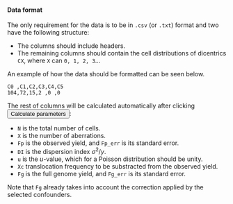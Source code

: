 #### Data format

The only requirement for the data is to be in `.csv` (or `.txt`) format and two have the following structure:

- The columns should include headers.
- The remaining columns should contain the cell distributions of dicentrics `CX`, where `X` can `0, 1, 2, 3`...

An example of how the data should be formatted can be seen below.

```
C0 ,C1,C2,C3,C4,C5
104,72,15,2 ,0 ,0
```

The rest of columns will be calculated automatically after clicking <button class="btn btn-default action-button inputs-button shiny-bound-input small-action-button"  type="button">Calculate parameters</button>:

- `N` is the total number of cells.
- `X` is the number of aberrations.
- `Fp` is the observed yield, and `Fp_err` is its standard error.
- `DI` is the dispersion index $\sigma^{2}/y$.
- `u` is the $u$-value, which for a Poisson distribution should be unity.
- `Xc` translocation frequency to be substracted from the observed yield.
- `Fg` is the full genome yield, and `Fg_err` is its standard error.

Note that `Fg` already takes into account the correction applied by the selected confounders.
